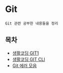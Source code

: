 # Git

`Git 관련 공부한 내용들을 정리`

## 목차

-  [생활코딩 GIT1](https://github.com/youngho-j/TIL/blob/main/Git/git1.md)
-  [생활코딩 GIT CLI](https://github.com/youngho-j/TIL/blob/main/Git/git_cli.md)
-  [Git 에러 모음](https://github.com/youngho-j/TIL/blob/main/Git/error.md) 
